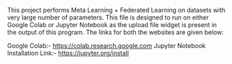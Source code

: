This project performs Meta Learning + Federated Learning on datasets with very large number of parameters.
This file is designed to run on either Google Colab or Jupyter Notebook as the upload file widget is present in the output of this program. The links for both the websites are given below:

Google Colab:- https://colab.research.google.com
Jupyter Notebook Installation Link:- https://jupyter.org/install

